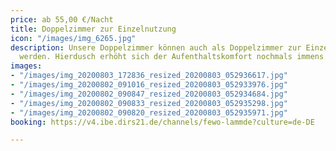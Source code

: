 ```yaml
---
price: ab 55,00 €/Nacht
title: Doppelzimmer zur Einzelnutzung
icon: "/images/img_6265.jpg"
description: Unsere Doppelzimmer können auch als Doppelzimmer zur Einzelnutzung gebucht
  werden. Hierdusch erhöht sich der Aufenthaltskomfort nochmals immens.
images:
- "/images/img_20200803_172836_resized_20200803_052936617.jpg"
- "/images/img_20200802_091016_resized_20200803_052933976.jpg"
- "/images/img_20200802_090847_resized_20200803_052934684.jpg"
- "/images/img_20200802_090833_resized_20200803_052935298.jpg"
- "/images/img_20200802_090820_resized_20200803_052935971.jpg"
booking: https://v4.ibe.dirs21.de/channels/fewo-lammde?culture=de-DE

---
```

